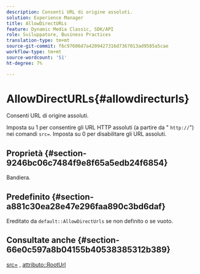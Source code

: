 ```yaml
---
description: Consenti URL di origine assoluti.
solution: Experience Manager
title: AllowDirectURLs
feature: Dynamic Media Classic, SDK/API
role: Sviluppatore, Business Practices
translation-type: tm+mt
source-git-commit: f6c97606d7a4209427316d7367013ad9585a5cae
workflow-type: tm+mt
source-wordcount: '51'
ht-degree: 7%

---
```



# AllowDirectURLs{#allowdirecturls}

Consenti URL di origine assoluti.

Imposta su 1 per consentire gli URL HTTP assoluti (a partire da &quot; `http://`&quot;) nei comandi `src=`. Imposta su 0 per disabilitare gli URL assoluti.

## Proprietà {#section-9246bc06c7484f9e8f65a5edb24f6854}

Bandiera.

## Predefinito {#section-a881c30ea28e47e296faa890c3bd6daf}

Ereditato da `default::AllowDirectUrls` se non definito o se vuoto.

## Consultate anche {#section-66e0c597a8b04155b40538385312b389}

[src=](../../../../../ir-api/http-protocol/image-rendering-api-ref/c-ir-http-protocol-ref/c-ir-http-protocol-command-reference/r-ir-src.md#reference-62c98abad22149d68d405ed6aaff8272) ,  [attributo::RootUrl](../../../../../ir-api/material-cat/image-rendering-api-ref/c-ir-material-catalog/c-ir-attributes-reference/r-ir-rooturl.md#reference-b8d706a573814802bd6794223cc78402)
